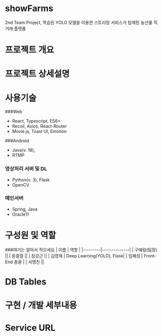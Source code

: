 # showFarms
2nd Team Project, 학습된 YOLO 모델을 이용한 스트리밍 서비스가 탑재된 농산물 직거래 플랫폼

# 프로젝트 개요

# 프로젝트 상세설명

# 사용기술
###Web
- React, Typescript, ES6+
- Recoil, Axios, React-Router
- Movie.js, Toast UI, Emotion

###Android
- Java(v. 18), 
- RTMP

### 영상처리 서버 및 DL
- Python(v. 3), Flask
- OpenCV

### 메인서버
- Spring, Java
- Oracle11

# 구성원 및 역할
###여기는 알아서 적으세요
| 이름      | 역할           |
|---------|--------------|
| 구예림(팀장) ||
| 윤중열     ||
| 장강근     ||
| 김영재     | Deep Learning(YOLO), Flask|
| 임혜성     | Front-End 총괄 |
| 서명진     ||
 

# DB Tables

# 구현 / 개발 세부내용

# Service URL
